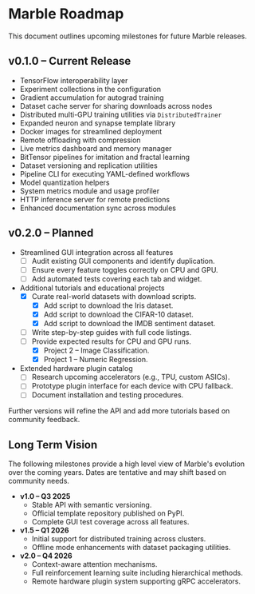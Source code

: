 # Marble Roadmap

This document outlines upcoming milestones for future Marble releases.

## v0.1.0 – Current Release
- TensorFlow interoperability layer
- Experiment collections in the configuration
- Gradient accumulation for autograd training
- Dataset cache server for sharing downloads across nodes
- Distributed multi-GPU training utilities via ``DistributedTrainer``
- Expanded neuron and synapse template library
- Docker images for streamlined deployment
- Remote offloading with compression
- Live metrics dashboard and memory manager
- BitTensor pipelines for imitation and fractal learning
- Dataset versioning and replication utilities
- Pipeline CLI for executing YAML-defined workflows
- Model quantization helpers
- System metrics module and usage profiler
- HTTP inference server for remote predictions
- Enhanced documentation sync across modules

## v0.2.0 – Planned
- Streamlined GUI integration across all features
  - [ ] Audit existing GUI components and identify duplication.
  - [ ] Ensure every feature toggles correctly on CPU and GPU.
  - [ ] Add automated tests covering each tab and widget.
- Additional tutorials and educational projects
  - [x] Curate real-world datasets with download scripts.
    - [x] Add script to download the Iris dataset.
    - [x] Add script to download the CIFAR-10 dataset.
    - [x] Add script to download the IMDB sentiment dataset.
  - [ ] Write step-by-step guides with full code listings.
  - [ ] Provide expected results for CPU and GPU runs.
    - [x] Project 2 – Image Classification.
    - [x] Project 1 – Numeric Regression.
- Extended hardware plugin catalog
  - [ ] Research upcoming accelerators (e.g., TPU, custom ASICs).
  - [ ] Prototype plugin interface for each device with CPU fallback.
  - [ ] Document installation and testing procedures.

Further versions will refine the API and add more tutorials based on
community feedback.

## Long Term Vision

The following milestones provide a high level view of Marble's evolution over
the coming years. Dates are tentative and may shift based on community needs.

- **v1.0 – Q3 2025**
  - Stable API with semantic versioning.
  - Official template repository published on PyPI.
  - Complete GUI test coverage across all features.
- **v1.5 – Q1 2026**
  - Initial support for distributed training across clusters.
  - Offline mode enhancements with dataset packaging utilities.
- **v2.0 – Q4 2026**
  - Context-aware attention mechanisms.
  - Full reinforcement learning suite including hierarchical methods.
  - Remote hardware plugin system supporting gRPC accelerators.
